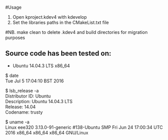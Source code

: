 

#Usage

1. Open kproject.kdev4 with kdevelop
2. Set the libraries paths in the CMakeList.txt file


#NB.
make clean to delete .kdev4 and build directories for migration purposes


Source code has been tested on:
--

* 	Ubuntu 14.04.3 LTS x86_64

  $ date  
  Tue Jul  5 17:04:10 BST 2016  

  $ lsb_release -a  
  Distributor ID:	Ubuntu  
  Description:	Ubuntu 14.04.3 LTS  
  Release:	14.04  
  Codename:	trusty  

  $  uname -a  
  Linux eee320 3.13.0-91-generic #138-Ubuntu SMP Fri Jun 24 17:00:34 UTC 2016 x86_64 x86_64 x86_64 GNU/Linux  
